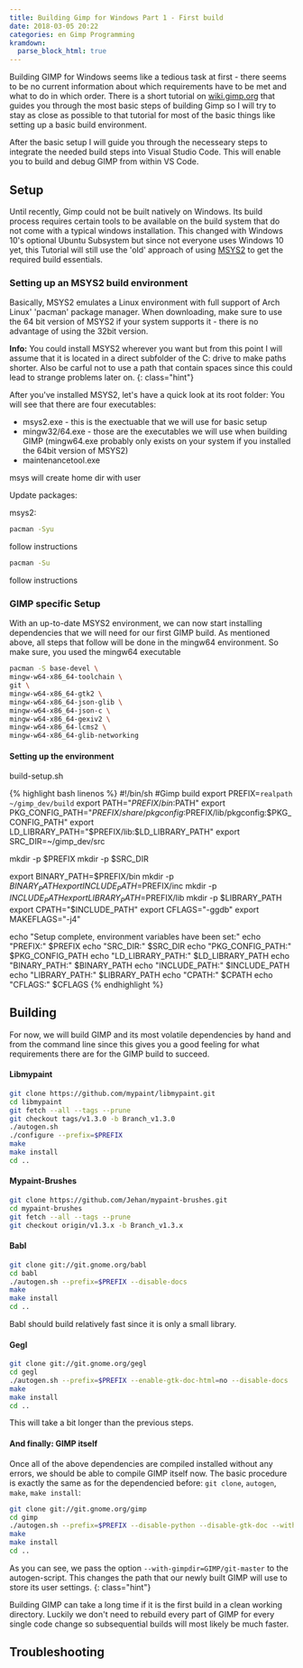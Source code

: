 ```yaml
---
title: Building Gimp for Windows Part 1 - First build
date: 2018-03-05 20:22
categories: en Gimp Programming
kramdown:
  parse_block_html: true
---
```


Building GIMP for Windows seems like a tedious task at first - there seems to be no current information about which requirements have to be met and what to do in which order. There is a short tutorial on [wiki.gimp.org](https://wiki.gimp.org/wiki/Hacking:Building/Windows#Building_GIMP_natively_under_Windows_using_MSYS2) that guides you through the most basic steps of building Gimp so I will try to stay as close as possible to that tutorial for most of the basic things like setting up a basic build environment.

After the basic setup I will guide you through the necesseary steps to integrate the needed build steps into Visual Studio Code. This will enable you to build and debug GIMP from within VS Code.

<!--more-->
## Setup 

Until recently, Gimp could not be built natively on Windows. Its build process requires certain tools to be available on the build system that do not come with a typical windows installation. This changed with Windows 10's optional Ubuntu Subsystem but since not everyone uses Windows 10 yet, this Tutorial will still use the 'old' approach of using [MSYS2](http://www.msys2.org/) to get the required build essentials. 

### Setting up an MSYS2 build environment
Basically, MSYS2 emulates a Linux environment with full support of Arch Linux' 'pacman' package manager. When downloading, make sure to use the 64 bit version of MSYS2 if your system supports it - there is no advantage of using the 32bit version.

**Info:** You could install MSYS2 wherever you want but from this point I will assume that it is located in a direct subfolder of the C: drive to make paths shorter. Also be carful not to use a path that contain spaces since this could lead to strange problems later on.
{: class="hint"}


After you've installed MSYS2, let's have a quick look at its root folder: You will see that there are four executables: 
* msys2.exe - this is the exectuable that we will use for basic setup
* mingw32/64.exe - those are the executables we will use when building GIMP (mingw64.exe probably only exists on your system if you installed the 64bit version of MSYS2)
* maintenancetool.exe

msys will create home dir with user



Update packages:

msys2: 
~~~ bash
pacman -Syu
~~~
follow instructions

~~~ bash
pacman -Su
~~~
follow instructions


### GIMP specific Setup

With an up-to-date MSYS2 environment, we can now start installing dependencies that we will need for our first GIMP build. As mentioned above, all steps that follow will be done in the mingw64 environment. So make sure, you used the mingw64 executable 
~~~ bash
pacman -S base-devel \
mingw-w64-x86_64-toolchain \
git \
mingw-w64-x86_64-gtk2 \
mingw-w64-x86_64-json-glib \
mingw-w64-x86_64-json-c \
mingw-w64-x86_64-gexiv2 \
mingw-w64-x86_64-lcms2 \
mingw-w64-x86_64-glib-networking
~~~


#### Setting up the environment
build-setup.sh

{% highlight bash linenos %}
#!/bin/sh
#Gimp build
export PREFIX=`realpath ~/gimp_dev/build`
export PATH="$PREFIX/bin:$PATH"
export PKG_CONFIG_PATH="$PREFIX/share/pkgconfig:$PREFIX/lib/pkgconfig:$PKG_CONFIG_PATH"
export LD_LIBRARY_PATH="$PREFIX/lib:$LD_LIBRARY_PATH"
export SRC_DIR=~/gimp_dev/src

mkdir -p $PREFIX
mkdir -p $SRC_DIR

export BINARY_PATH=$PREFIX/bin
mkdir -p $BINARY_PATH
export INCLUDE_PATH=$PREFIX/inc
mkdir -p $INCLUDE_PATH
export LIBRARY_PATH=$PREFIX/lib
mkdir -p $LIBRARY_PATH
export CPATH="$INCLUDE_PATH"
export CFLAGS="-ggdb"
export MAKEFLAGS="-j4"

echo "Setup complete, environment variables have been set:"
echo "PREFIX:" $PREFIX
echo "SRC_DIR:" $SRC_DIR
echo "PKG_CONFIG_PATH:" $PKG_CONFIG_PATH
echo "LD_LIBRARY_PATH:" $LD_LIBRARY_PATH
echo "BINARY_PATH:" $BINARY_PATH
echo "INCLUDE_PATH:" $INCLUDE_PATH
echo "LIBRARY_PATH:" $LIBRARY_PATH
echo "CPATH:" $CPATH
echo "CFLAGS:" $CFLAGS
{% endhighlight %}

## Building
For now, we will build GIMP and its most volatile dependencies by hand and from the command line since this gives you a good feeling for what requirements there are for the GIMP build to succeed.

#### Libmypaint

~~~ bash
git clone https://github.com/mypaint/libmypaint.git
cd libmypaint
git fetch --all --tags --prune
git checkout tags/v1.3.0 -b Branch_v1.3.0
./autogen.sh 
./configure --prefix=$PREFIX
make
make install
cd ..
~~~

#### Mypaint-Brushes
~~~ bash
git clone https://github.com/Jehan/mypaint-brushes.git
cd mypaint-brushes
git fetch --all --tags --prune
git checkout origin/v1.3.x -b Branch_v1.3.x
~~~

#### Babl
~~~ bash
git clone git://git.gnome.org/babl
cd babl
./autogen.sh --prefix=$PREFIX --disable-docs
make
make install
cd ..
~~~
Babl should build relatively fast since it is only a small library. 

#### Gegl
~~~ bash
git clone git://git.gnome.org/gegl
cd gegl
./autogen.sh --prefix=$PREFIX --enable-gtk-doc-html=no --disable-docs
make
make install
cd ..
~~~
This will take a bit longer than the previous steps.

#### And finally: GIMP itself
Once all of the above dependencies are compiled installed without any errors, we should be able to compile GIMP itself now. The basic procedure is exactly the same as for the dependencied before: `git clone`, `autogen`, `make`, `make install`:
~~~ bash
git clone git://git.gnome.org/gimp
cd gimp
./autogen.sh --prefix=$PREFIX --disable-python --disable-gtk-doc --with-gimpdir=GIMP/git-master
make
make install
cd ..
~~~

As you can see, we pass the option `--with-gimpdir=GIMP/git-master` to the autogen-script. This changes the path that our newly built GIMP will use to store its user settings.
{: class="hint"}

Building GIMP can take a long time if it is the first build in a clean working directory. Luckily we don't need to rebuild every part of GIMP for every single code change so subsequential builds will most likely be much faster.



## Troubleshooting
